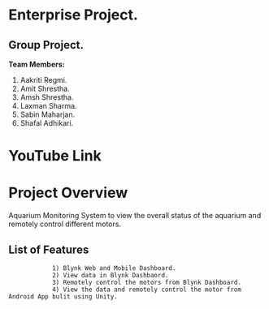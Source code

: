 
# Enterprise Project.

## Group Project.

**Team Members:**

1. Aakriti Regmi. 
2. Amit Shrestha.
3. Amsh Shrestha. 
4. Laxman Sharma. 
5. Sabin Maharjan.
6. Shafal Adhikari.

# YouTube Link

# Project Overview

Aquarium Monitoring System to view the overall status of the aquarium and remotely control different motors.

## List of Features

                1) Blynk Web and Mobile Dashboard.
                2) View data in Blynk Dashbaord.
                3) Remotely control the motors from Blynk Dashboard.
                4) View the data and remotely control the motor from Android App bulit using Unity.

